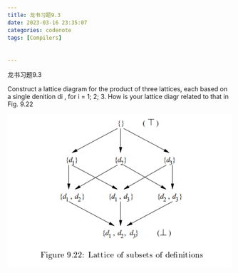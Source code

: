 ```yaml
---
title: 龙书习题9.3
date: 2023-03-16 23:35:07
categories: codenote
tags: [Compilers]


---
```


龙书习题9.3

Construct a lattice diagram for the product of three lattices, each based on a single denition di , for i = 1; 2; 3. How is your lattice diagr related to that in Fig. 9.22

![image-20230406233356116](Charpter9.3.assets/image-20230406233356116.png)
